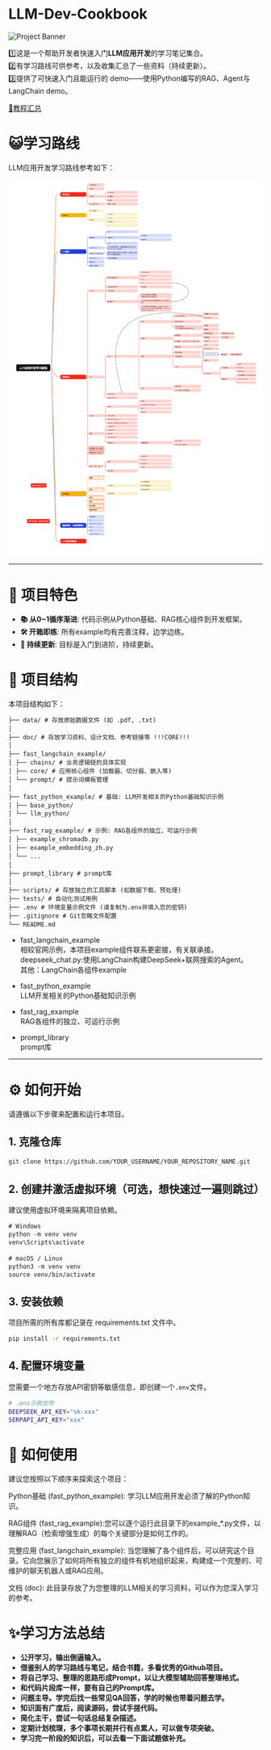 


# LLM-Dev-Cookbook

![Project Banner](https://placehold.co/1200x400/000000/FFFFFF/png?text=LLM-Dev-Cookbook)

1️⃣这是一个帮助开发者快速入门**LLM应用开发**的学习笔记集合。  
2️⃣有学习路线可供参考，以及收集汇总了一些资料（持续更新）。  
3️⃣提供了可快速入门且能运行的 demo——使用Python编写的RAG、Agent与LangChain demo。


[🛄教程汇总](https://github.com/tataCrayon/LLM-DEV-COOKBOOK/blob/main/doc/Github%E9%A1%B9%E7%9B%AE%E4%B8%8E%E6%95%99%E7%A8%8B%E6%B1%87%E6%80%BB.md)

# 😺学习路线  

LLM应用开发学习路线参考如下：

![image](doc/my_note/LLM应用开发学习路线.png)


---

# 🚀 项目特色

*   **📚 从0~1循序渐进**: 代码示例从Python基础、RAG核心组件到开发框架。
*   **🛠️ 开箱即练**: 所有example均有完善注释，边学边练。
*   **🌱 持续更新**: 目标是入门到进阶，持续更新。



# 📂 项目结构

本项目结构如下：
```txt
├── data/ # 存放原始数据文件 (如 .pdf, .txt)
│
├── doc/ # 存放学习资料、设计文档、参考链接等 !!!CORE!!!
│
├── fast_langchain_example/ 
│ ├── chains/ # 业务逻辑链的具体实现
│ ├── core/ # 应用核心组件 (加载器、切分器、嵌入等)
│ └── prompt/ # 提示词模板管理
│
├── fast_python_example/ # 基础: LLM开发相关的Python基础知识示例
│ ├── base_python/
│ └── llm_python/
│
├── fast_rag_example/ # 示例: RAG各组件的独立、可运行示例
│ ├── example_chromadb.py
│ ├── example_embedding_zh.py
│ └── ...
│
├── prompt_library # prompt库
│
├── scripts/ # 存放独立的工具脚本 (如数据下载、预处理)
├── tests/ # 自动化测试用例
├── .env # 环境变量示例文件 (请复制为.env并填入您的密钥)
├── .gitignore # Git忽略文件配置
└── README.md
```

- fast_langchain_example  
相较官网示例，本项目example组件联系更密接，有关联承接。  
deepseek_chat.py:使用LangChain构建DeepSeek+联网搜索的Agent。  
其他：LangChain各组件example  

- fast_python_example  
LLM开发相关的Python基础知识示例  

- fast_rag_example  
RAG各组件的独立、可运行示例  

- prompt_library  
prompt库

---

# ⚙️ 如何开始

请遵循以下步骤来配置和运行本项目。

## 1. 克隆仓库

```bash
git clone https://github.com/YOUR_USERNAME/YOUR_REPOSITORY_NAME.git
```
## 2. 创建并激活虚拟环境（可选，想快速过一遍则跳过）
建议使用虚拟环境来隔离项目依赖。
```
# Windows
python -m venv venv
venv\Scripts\activate

# macOS / Linux
python3 -m venv venv
source venv/bin/activate
```

## 3. 安装依赖
项目所需的所有库都记录在 requirements.txt 文件中。
```bash
pip install -r requirements.txt
```
## 4. 配置环境变量

您需要一个地方存放API密钥等敏感信息，即创建一个`.env`文件。

```bash
# .env示例文件
DEEPSEEK_API_KEY="sk-xxx"
SERPAPI_API_KEY="xxx"
```

# 📖 如何使用

建议您按照以下顺序来探索这个项目：

Python基础 (fast_python_example): 学习LLM应用开发必须了解的Python知识。

RAG组件 (fast_rag_example):您可以逐个运行此目录下的example_*.py文件，以理解RAG（检索增强生成）的每个关键部分是如何工作的。

完整应用 (fast_langchain_example): 当您理解了各个组件后，可以研究这个目录。它向您展示了如何将所有独立的组件有机地组织起来，构建成一个完整的、可维护的聊天机器人或RAG应用。

文档 (doc): 此目录存放了为您整理的LLM相关的学习资料，可以作为您深入学习的参考。

# ✨学习方法总结

- **公开学习，输出倒逼输入。**
- **借鉴别人的学习路线与笔记，结合书籍，多看优秀的Github项目。**
- **将自己学习、整理的思路形成Prompt，以让大模型辅助回答整理格式。**
- **和代码片段库一样，要有自己的Prompt库。**
- **问题主导。学完后找一些常见QA回答，学的时候也带着问题去学。**
- **知识面有广度后，阅读源码，尝试手搓代码。**
- **简化主干，尝试一句话总结复杂描述。**
- **定期计划梳理，多个事项长期并行有点累人，可以做专项突破。**
- **学习完一阶段的知识后，可以去看一下面试题做补充。**
